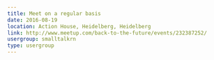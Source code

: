 ```yaml
---
title: Meet on a regular basis
date: 2016-08-19
location: Action House, Heidelberg, Heidelberg
link: http://www.meetup.com/back-to-the-future/events/232387252/
usergroup: smalltalkrn
type: usergroup
---
```

